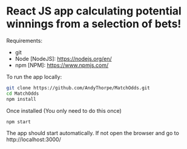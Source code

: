 

# React JS app calculating potential winnings from a selection of bets!

Requirements:
- git
- Node [NodeJS]: https://nodejs.org/en/
- npm [NPM]: https://www.npmjs.com/

To run the app locally:

```bash
git clone https://github.com/AndyThorpe/MatchOdds.git
cd MatchOdds
npm install

```

Once installed (You only need to do this once)

```bash
npm start
```

The app should start automatically.
If not open the browser and go to http://localhost:3000/


[React]: http://facebook.github.io/react/







